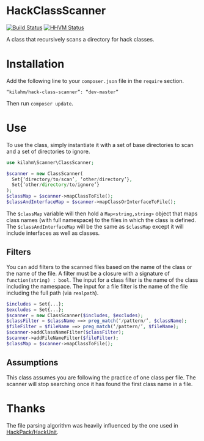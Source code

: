 HackClassScanner
================
[![Build Status](https://travis-ci.org/kilahm/HackClassScanner.svg)](https://travis-ci.org/kilahm/HackClassScanner) [![HHVM Status](http://hhvm.h4cc.de/badge/kilahm/hack-class-scanner.svg)](http://hhvm.h4cc.de/package/kilahm/hack-class-scanner)

A class that recursively scans a directory for hack classes.

Installation
===========
Add the following line to your `composer.json` file in the `require` section.

```
“kilahm/hack-class-scanner”: “dev-master”
```

Then run `composer update`.

Use
===

To use the class, simply instantiate it with a set of base directories to scan and a set of directories to ignore.

```php
use kilahm\Scanner\ClassScanner;

$scanner = new ClassScanner(
  Set{‘directory/to/scan’, ‘other/directory’},
  Set{‘other/directory/to/ignore’}
);
$classMap = $scanner->mapClassToFile();
$classAndInterfaceMap = $scanner->mapClassOrInterfaceToFile();
```

The `$classMap` variable will then hold a `Map<string,string>` object that maps class names (with full namespace) to the files in which the class is defined.
The `$classAndInterfaceMap` will be the same as `$classMap` except it will include interfaces as well as classes.

## Filters

You can add filters to the scanned files based on the name of the class or the name of the file. A filter must be a closure with a signature of `function(string) : bool`.
The input for a class filter is the name of the class including the namespace.  The input for a file filter is the name of the file including the full path (via `realpath`).

```php
$includes = Set{...};
$excludes = Set{...};
$scanner = new ClassScanner($includes, $excludes);
$classFilter = $className ==> preg_match(‘/pattern/’, $className);
$fileFilter = $fileName ==> preg_match(‘/pattern/’, $fileName);
$scanner->addClassNameFilter($classFilter);
$scanner->addFileNameFilter($fileFilter);
$classMap = $scanner->mapClassToFile();
```

## Assumptions

This class assumes you are following the practice of one class per file.  The scanner will stop searching once it has found the first class name in a file.

Thanks
======

The file parsing algorithm was heavily influenced by the one used in [HackPack/HackUnit](https://github.com/HackPack/HackUnit).
